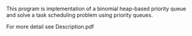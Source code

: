 This program is implementation of a binomial heap-based priority queue and solve a task scheduling problem using priority queues.

For more detail see Description.pdf
